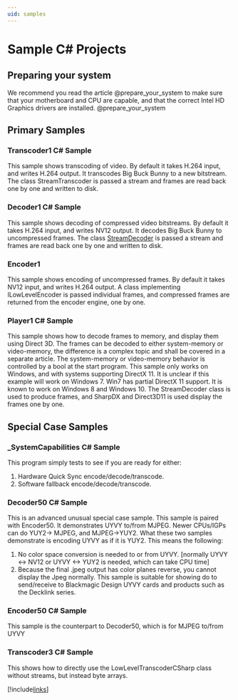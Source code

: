 ```yaml
---
uid: samples
---
```

[StreamTranscoder]: xref:LimeVideoSDK.QuickSync.StreamTranscoder
[StreamDecoder]: xref:LimeVideoSDK.QuickSync.StreamDecoder  
[LowLevelEncoderCSharp]: LimeVideoSDK.QuickSync.LowLevelEncoderCSharp
[mfxVideoParam]: xref:LimeVideoSDK.QuickSyncTypes.mfxVideoParam
[Player1]: xref:samples



# Sample C# Projects

## Preparing your system
We recommend you read the article @prepare_your_system to make sure that your motherboard and CPU are capable, and that the correct Intel HD Graphics drivers are installed. @prepare_your_system

## Primary Samples

### Transcoder1 C# Sample
This sample shows transcoding of video.
By default it takes H.264 input, and writes H.264 output.
It transcodes Big Buck Bunny to a new bitstream.
The class StreamTranscoder is passed a stream and frames are read back one by one and written to disk.

<a name="decoder1"></a>
### Decoder1 C# Sample
This sample shows decoding of compressed video bitstreams.
By default it takes H.264 input, and writes NV12 output.
It decodes Big Buck Bunny to uncompressed frames.
The class [StreamDecoder] is passed a stream and frames are read back one by one and written to disk.

<a name="encoder1"></a>
### Encoder1
This sample shows encoding of uncompressed frames.
By default it takes NV12 input, and writes H.264 output.
A class implementing ILowLevelEncoder is passed individual frames, and compressed frames are returned from the encoder engine, one by one.

<a name="player1"></a>
### Player1 C# Sample
This sample shows how to decode frames to memory, and display them using Direct 3D.
The frames can be decoded to either system-memory or video-memory, the difference is a complex topic and shall be covered in a separate article.
The system-memory or video-memory behavior is controlled by a bool at the start program. This sample only works on Windows, and with systems supporting DirectX 11. It is unclear if this example will work on Windows 7. Win7 has partial DirectX 11 support. It is known to work on Windows 8 and Windows 10.
The StreamDecoder class is used to produce frames, and SharpDX and Direct3D11 is used display the frames one by one.


## Special Case Samples

### _SystemCapabilities C# Sample
This program simply tests to see if you are ready for either:
1. Hardware Quick Sync encode/decode/transcode. 
2. Software fallback encode/decode/transcode. 

### Decoder50 C# Sample
This is an advanced unusual special case sample.
This sample is paired with Encoder50. It demonstrates UYVY to/from MJPEG.
Newer CPUs/IGPs can do YUY2-> MJPEG, and MJPEG->YUY2.
What these two samples demonstrate is encoding UYVY as if it is YUY2.
This means the following:  
1. No color space conversion is needed to or from UYVY. [normally UYVY <-> NV12 or UYVY <-> YUY2 is needed, which can take CPU time]
2. Because the final .jpeg output has color planes reverse, you cannot display the Jpeg normally.
This sample is suitable for showing do to send/receive to Blackmagic Design UYVY cards and products such as the Decklink series.

### Encoder50 C# Sample
This sample is the counterpart to Decoder50, which is for MJPEG to/from UYVY

### Transcoder3 C# Sample
This shows how to directly use the LowLevelTranscoderCSharp class without streams, but instead byte arrays.




[!include[links](../linksinc.md)]